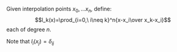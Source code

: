 Given interpolation points $x_0,\dots x_n$, define:
$$l_k(x)=\prod_{i=0,\ i\neq k}^n{x-x_i\over x_k-x_i}$$
each of degree $n$.

Note that $l_i(x_j)=\delta_{ij}$
